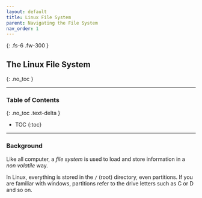 ```yaml
---
layout: default
title: Linux File System
parent: Navigating the File System
nav_order: 1
---
```


{: .fs-6 .fw-300 }

## The Linux File System
{: .no_toc }

---

### Table of Contents
{: .no_toc .text-delta }
* TOC
{:toc}

---

### Background

Like all computer, a _file system_ is used to load and store information in a _non volatile_ way.

In Linux, everything is stored in the `/` (root) directory, even partitions. If you are familiar with windows, partitions refer to the drive letters such as C or D and so on.